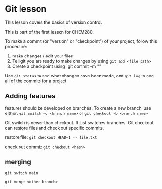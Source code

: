 # Git lesson

This lesson covers the basics of version control.

This is part of the first lesson for CHEM280.

To make a commit (or "version" or "checkpoint") of your project, follow this procedure:
1. make changes / edit your files
2. Tell git you are ready to make changes by using `git add <file path>`
3. Create a checkpoint using `git commit -m "<your message>"

Use `git status` to see what changes have been made, and `git log` to see all of the commits for a project

## Adding features
features should be developed on branches.
To create a new branch, use either:
`git switch -c <branch name>`
or
`git checkout -b <branch name>`

Git switch is newer than checkout. It just switches branches.
Git checkout can restore files and check out specific commits.

restore file: `git checkout HEAD~1 -- file.txt`

check out commit: `git checkout <hash>`

## merging
`git switch main`

`git merge <other branch>`
